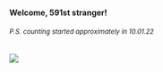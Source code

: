 #### Welcome, 591st stranger!

###### <sup>P.S. counting started approximately in 10.01.22</sup>

<img src="https://kraftwerk28.pp.ua/vcnt.png"></img>
